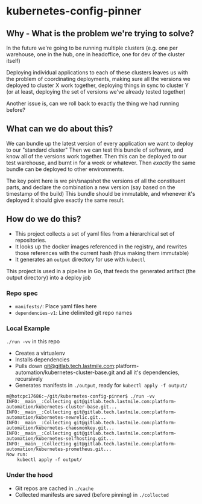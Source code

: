 # kubernetes-config-pinner

## Why - What is the problem we're trying to solve?

In the future we're going to be running multiple clusters
(e.g. one per warehouse, one in the hub, one in headoffice, one for dev of the cluster itself)

Deploying individual applications to each of these clusters leaves us with the problem
of coordinating deployments, making sure all the versions we deployed to cluster X work together,
deploying things in sync to cluster Y (or at least, deploying the set of versions we've already tested together)


Another issue is, can we roll back to exactly the thing we had running before?

## What can we do about this?

We can bundle up the latest version of every application we want to deploy to our "standard cluster"
Then we can test this bundle of software, and know all of the versions work together.
Then this can be deployed to our test warehouse, and burnt in for a week or whatever.
Then *exactly* the same bundle can be deployed to other environments.

The key point here is we pin/snapshot the versions of all the constituent parts, and
declare the combination a new version (say based on the timestamp of the build)
This bundle should be immutable, and whenever it's deployed it should give exactly the same result.


## How do we do this?

* This project collects a set of yaml files from a hierarchical set of repositories.
* It looks up the docker images referenced in the registry, and rewrites those references
with the current hash (thus making them immutable)
* It generates an `output` directory for use with `kubectl`

This project is used in a pipeline in Go, that feeds the generated artifact (the output directory) into a deploy job

### Repo spec
* `manifests/`: Place yaml files here
* `dependencies-v1`: Line delimited git repo names

### Local Example
`./run -vv` in this repo
* Creates a virtualenv
* Installs dependencies
* Pulls down git@gitlab.tech.lastmile.com:platform-automation/kubernetes-cluster-base.git and all it's dependencies, recursively
* Generates manifests in `./output`, ready for `kubectl apply -f output/`
```
m@hotcpc17686:~/git/kubernetes-config-pinner$ ./run -vv
INFO:__main__:Collecting git@gitlab.tech.lastmile.com:platform-automation/kubernetes-cluster-base.git...
INFO:__main__:Collecting git@gitlab.tech.lastmile.com:platform-automation/kubernetes-newrelic.git...
INFO:__main__:Collecting git@gitlab.tech.lastmile.com:platform-automation/kubernetes-chaosmonkey.git...
INFO:__main__:Collecting git@gitlab.tech.lastmile.com:platform-automation/kubernetes-selfhosting.git...
INFO:__main__:Collecting git@gitlab.tech.lastmile.com:platform-automation/kubernetes-prometheus.git...
Now run:
    kubectl apply -f output/
```

### Under the hood
* Git repos are cached in `./cache`
* Collected manifests are saved (before pinning) in `./collected`
